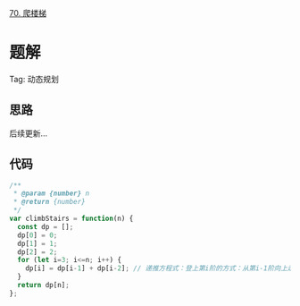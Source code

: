 [70. 爬楼梯](https://leetcode-cn.com/problems/climbing-stairs/description/)

# 题解
Tag: 动态规划

## 思路
后续更新...

## 代码
```js
/**
 * @param {number} n
 * @return {number}
 */
var climbStairs = function(n) {
  const dp = [];
  dp[0] = 0;
  dp[1] = 1;
  dp[2] = 2;
  for (let i=3; i<=n; i++) {
    dp[i] = dp[i-1] + dp[i-2]; // 递推方程式：登上第i阶的方式：从第i-1阶向上走1格，或从第i-2阶向上走2格。因此种数是登上第i-1阶的种数+登上第i-2阶的种数。
  }
  return dp[n];
};
```